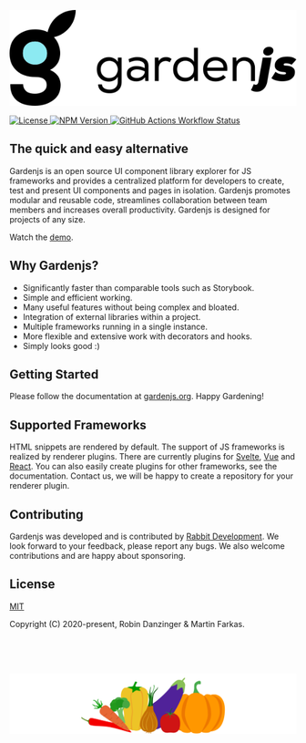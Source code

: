 <p>
  <picture>
    <source media="(prefers-color-scheme: dark)" srcset="src/client/assets/icons/logo_neg.svg">
    <img src="src/client/assets/icons/logo.svg">
  </picture
</p>

<div>
  <a href="https://github.com/gardenjs/gardenjs/blob/main/LICENSE.md">
    <img src="https://img.shields.io/badge/License-MIT-green.svg" alt="License" data-canonical-src="https://img.shields.io/github/license/gardenjs/gardenjs.svg" style="max-width: 100%;">
  </a>
  <a href="https://www.npmjs.com/package/gardenjs" target="_blank">
    <img alt="NPM Version" src="https://img.shields.io/npm/v/gardenjs?color=blue">
  </a>
  <a href="https://github.com/gardenjs/gardenjs/actions">
    <img alt="GitHub Actions Workflow Status" src="https://img.shields.io/github/actions/workflow/status/gardenjs/gardenjs/npm-publish.yml">
  </a>
</div>

## The quick and easy alternative

Gardenjs is an open source UI component library explorer for JS frameworks and provides a centralized platform for developers to create, test and present UI components and pages in isolation. Gardenjs promotes modular and reusable code, streamlines collaboration between team members and increases overall productivity. Gardenjs is designed for projects of any size.

Watch the <a href="https://demo.gardenjs.org/">demo</a>.

## Why Gardenjs?

- Significantly faster than comparable tools such as Storybook.
- Simple and efficient working.
- Many useful features without being complex and bloated.
- Integration of external libraries within a project.
- Multiple frameworks running in a single instance.
- More flexible and extensive work with decorators and hooks.
- Simply looks good :)

## Getting Started

Please follow the documentation at <a href="https://gardenjs.org/" target="_blank">gardenjs.org</a>. Happy Gardening!

## Supported Frameworks

HTML snippets are rendered by default. The support of JS frameworks is realized by renderer plugins. There are currently plugins for <a href="https://github.com/gardenjs/render-plugin-svelte" target="_blank">Svelte</a>, <a href="https://github.com/gardenjs/render-plugin-vue" target="_blank">Vue</a> and <a href="https://github.com/gardenjs/render-plugin-react" target="_blank">React</a>. You can also easily create plugins for other frameworks, see the documentation. Contact us, we will be happy to create a repository for your renderer plugin.

## Contributing

Gardenjs was developed and is contributed by <a href="https://www.rabbitdevelopment.com" target="_blank">Rabbit Development</a>. We look forward to your feedback, please report any bugs. We also welcome contributions and are happy about sponsoring.

## License

[MIT](https://github.com/gardenjs/gardenjs?tab=MIT-1-ov-file#readme)

Copyright (C) 2020-present, Robin Danzinger & Martin Farkas.

<br><br><br><p align="center"><img src="src/client/assets/icons/vegetables.svg"></p>
